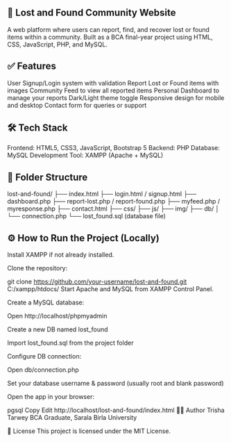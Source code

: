 ## 🧭 Lost and Found Community Website

A web platform where users can report, find, and recover lost or found items within a community. Built as a BCA final-year project using HTML, CSS, JavaScript, PHP, and MySQL.

## ✅ Features


User Signup/Login system with validation
Report Lost or Found items with images
Community Feed to view all reported items
Personal Dashboard to manage your reports
Dark/Light theme toggle
Responsive design for mobile and desktop
Contact form for queries or support


## 🛠️ Tech Stack

Frontend: HTML5, CSS3, JavaScript, Bootstrap 5
Backend: PHP
Database: MySQL
Development Tool: XAMPP (Apache + MySQL)


## 📁 Folder Structure

lost-and-found/ ├── index.html ├── login.html / signup.html ├── dashboard.php ├── report-lost.php / report-found.php ├── myfeed.php / myresponse.php ├── contact.html ├── css/ ├── js/ ├── img/ ├── db/ │ └── connection.php └── lost_found.sql (database file)

## ⚙️ How to Run the Project (Locally)
Install XAMPP if not already installed.

Clone the repository:

git clone https://github.com/your-username/lost-and-found.git
C:/xampp/htdocs/ Start Apache and MySQL from XAMPP Control Panel.

Create a MySQL database:

Open http://localhost/phpmyadmin

Create a new DB named lost_found

Import lost_found.sql from the project folder

Configure DB connection:

Open db/connection.php

Set your database username & password (usually root and blank password)

Open the app in your browser:

pgsql Copy Edit http://localhost/lost-and-found/index.html 👩‍💻 Author Trisha Tarwey BCA Graduate, Sarala Birla University

📜 License This project is licensed under the MIT License.
